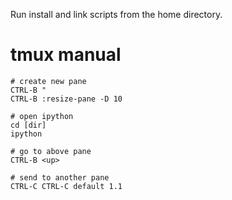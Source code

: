 Run install and link scripts from the home directory.

# tmux manual

    # create new pane
    CTRL-B "
    CTRL-B :resize-pane -D 10
    
    # open ipython
    cd [dir]
    ipython
    
    # go to above pane
    CTRL-B <up>
    
    # send to another pane
    CTRL-C CTRL-C default 1.1
    
